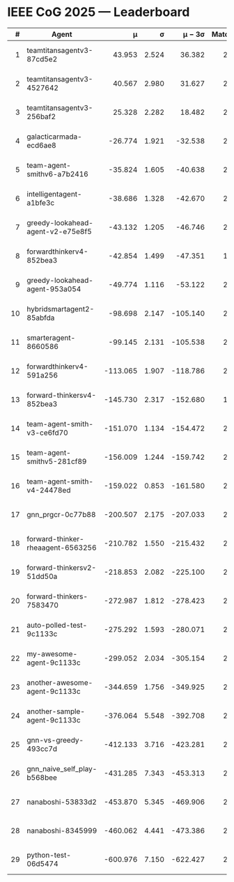 # IEEE CoG 2025 — Leaderboard

| # | Agent | μ | σ | μ − 3σ | Matches | Updated |
|---:|---|---:|---:|---:|---:|---|
| 1 | teamtitansagentv3-87cd5e2 | 43.953 | 2.524 | 36.382 | 2232 | 2025-08-18 07:04 |
| 2 | teamtitansagentv3-4527642 | 40.567 | 2.980 | 31.627 | 2600 | 2025-08-18 07:04 |
| 3 | teamtitansagentv3-256baf2 | 25.328 | 2.282 | 18.482 | 2512 | 2025-08-18 07:04 |
| 4 | galacticarmada-ecd6ae8 | -26.774 | 1.921 | -32.538 | 2740 | 2025-08-18 07:04 |
| 5 | team-agent-smithv6-a7b2416 | -35.824 | 1.605 | -40.638 | 2500 | 2025-08-18 07:04 |
| 6 | intelligentagent-a1bfe3c | -38.686 | 1.328 | -42.670 | 2012 | 2025-08-18 07:04 |
| 7 | greedy-lookahead-agent-v2-e75e8f5 | -43.132 | 1.205 | -46.746 | 2556 | 2025-08-18 07:04 |
| 8 | forwardthinkerv4-852bea3 | -42.854 | 1.499 | -47.351 | 1952 | 2025-08-18 07:04 |
| 9 | greedy-lookahead-agent-953a054 | -49.774 | 1.116 | -53.122 | 2396 | 2025-08-18 07:04 |
| 10 | hybridsmartagent2-85abfda | -98.698 | 2.147 | -105.140 | 2289 | 2025-08-18 07:04 |
| 11 | smarteragent-8660586 | -99.145 | 2.131 | -105.538 | 2180 | 2025-08-18 07:04 |
| 12 | forwardthinkerv4-591a256 | -113.065 | 1.907 | -118.786 | 2249 | 2025-08-18 07:04 |
| 13 | forward-thinkersv4-852bea3 | -145.730 | 2.317 | -152.680 | 1938 | 2025-08-18 07:04 |
| 14 | team-agent-smith-v3-ce6fd70 | -151.070 | 1.134 | -154.472 | 2816 | 2025-08-18 07:04 |
| 15 | team-agent-smithv5-281cf89 | -156.009 | 1.244 | -159.742 | 2420 | 2025-08-18 07:04 |
| 16 | team-agent-smith-v4-24478ed | -159.022 | 0.853 | -161.580 | 2536 | 2025-08-18 07:04 |
| 17 | gnn_prgcr-0c77b88 | -200.507 | 2.175 | -207.033 | 2370 | 2025-08-18 07:04 |
| 18 | forward-thinker-rheaagent-6563256 | -210.782 | 1.550 | -215.432 | 2436 | 2025-08-18 07:04 |
| 19 | forward-thinkersv2-51dd50a | -218.853 | 2.082 | -225.100 | 2376 | 2025-08-18 07:04 |
| 20 | forward-thinkers-7583470 | -272.987 | 1.812 | -278.423 | 2240 | 2025-08-18 07:04 |
| 21 | auto-polled-test-9c1133c | -275.292 | 1.593 | -280.071 | 2120 | 2025-08-18 07:04 |
| 22 | my-awesome-agent-9c1133c | -299.052 | 2.034 | -305.154 | 2860 | 2025-08-18 07:04 |
| 23 | another-awesome-agent-9c1133c | -344.659 | 1.756 | -349.925 | 2560 | 2025-08-18 07:04 |
| 24 | another-sample-agent-9c1133c | -376.064 | 5.548 | -392.708 | 2280 | 2025-08-18 07:04 |
| 25 | gnn-vs-greedy-493cc7d | -412.133 | 3.716 | -423.281 | 2060 | 2025-08-18 07:04 |
| 26 | gnn_naive_self_play-b568bee | -431.285 | 7.343 | -453.313 | 2140 | 2025-08-18 07:04 |
| 27 | nanaboshi-53833d2 | -453.870 | 5.345 | -469.906 | 2060 | 2025-08-18 07:04 |
| 28 | nanaboshi-8345999 | -460.062 | 4.441 | -473.386 | 2180 | 2025-08-18 07:04 |
| 29 | python-test-06d5474 | -600.976 | 7.150 | -622.427 | 2050 | 2025-08-18 07:04 |
